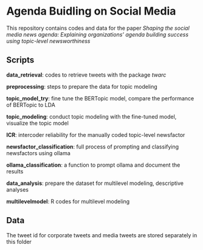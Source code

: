 # Agenda Buidling on Social Media
This repository contains codes and data for the paper *Shaping the social media news agenda: Explaining organizations’ agenda building success using topic-level newsworthiness*
## Scripts
**data_retrieval**: codes to retrieve tweets with the package *twarc*

**preprocessing**: steps to prepare the data for topic modeling

**topic_model_try**: fine tune the BERTopic model, compare the performance of BERTopic to LDA

**topic_modeling**: conduct topic modeling with the fine-tuned model, visualize the topic model

**ICR**: intercoder reliability for the manually coded topic-level newsfactor

**newsfactor_classification**: full process of prompting and classifying newsfactors using ollama

**ollama_classification**: a function to prompt ollama and document the results

**data_analysis**: prepare the dataset for multilevel modeling, descriptive analyses

**multilevelmodel**: R codes for multilevel modeling
## Data
The tweet id for corporate tweets and media tweets are stored separately in this folder
